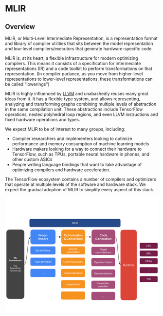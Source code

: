 # MLIR

## Overview

MLIR, or Multi-Level Intermediate Representation, is a representation format
and library of compiler utilities that sits between the model representation
and low-level compilers/executors that generate hardware-specific code.

MLIR is, at its heart, a flexible infrastructure for modern optimizing
compilers. This means it consists of a specification for intermediate
representations (IR) and a code toolkit to perform transformations on that
representation. (In compiler parlance, as you move from higher-level
representations to lower-level representations, these transformations can be
called “lowerings”)

MLIR is highly influenced by [LLVM](https://llvm.org/) and unabashedly reuses
many great ideas from it. It has a flexible type system, and allows
representing, analyzing and transforming graphs combining multiple levels of
abstraction in the same compilation unit. These abstractions include TensorFlow
operations, nested polyhedral loop regions, and even LLVM instructions and fixed
hardware operations and types.

We expect MLIR to be of interest to many groups, including:

*   Compiler researchers and implementers looking to optimize performance and
    memory consumption of machine learning models
*   Hardware makers looking for a way to connect their hardware to TensorFlow,
    such as TPUs, portable neural hardware in phones, and other custom ASICs
*   People writing language bindings that want to take advantage of optimizing
    compilers and hardware acceleration.

The TensorFlow ecosystem contains a number of compilers and optimizers that
operate at multiple levels of the software and hardware stack. We expect the
gradual adoption of MLIR to simplify every aspect of this stack.

<img alt="MLIR overview diagram" src="./images/mlir-infra.svg"/>
